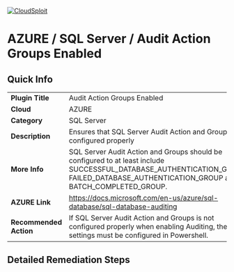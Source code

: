 [![CloudSploit](https://cloudsploit.com/img/logo-new-big-text-100.png "CloudSploit")](https://cloudsploit.com)

# AZURE / SQL Server / Audit Action Groups Enabled

## Quick Info

| | |
|-|-|
| **Plugin Title** | Audit Action Groups Enabled |
| **Cloud** | AZURE |
| **Category** | SQL Server |
| **Description** | Ensures that SQL Server Audit Action and Groups is configured properly |
| **More Info** | SQL Server Audit Action and Groups should be configured to at least include SUCCESSFUL_DATABASE_AUTHENTICATION_GROUP, FAILED_DATABASE_AUTHENTICATION_GROUP and BATCH_COMPLETED_GROUP. |
| **AZURE Link** | https://docs.microsoft.com/en-us/azure/sql-database/sql-database-auditing |
| **Recommended Action** | If SQL Server Audit Action and Groups is not configured properly when enabling Auditing, these settings must be configured in Powershell. |

## Detailed Remediation Steps

